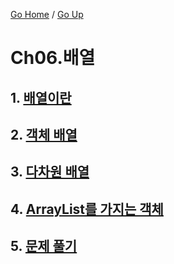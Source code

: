 [Go Home](https://github.com/devJRL/CodeLab-JAVA-Basic#codelab-java-basic) / [Go Up](..)

# Ch06.배열

## 1. [배열이란](./intro#배열이란)

## 2. [객체 배열](./objectArray#객체-배열)

## 3. [다차원 배열](./multiArray#다차원-배열)

## 4. [ArrayList를 가지는 객체](./arrayList#arraylist)

## 5. [문제 풀기](./solveProblem#문제-풀기)